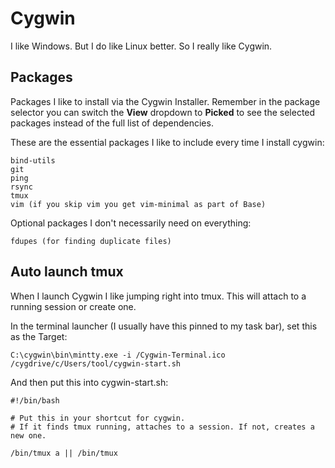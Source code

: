 # Cygwin
I like Windows. But I do like Linux better. So I really like Cygwin.

## Packages
Packages I like to install via the Cygwin Installer. Remember in the package selector you can switch the **View** dropdown to **Picked** to see the selected packages instead of the full list of dependencies.

These are the essential packages I like to include every time I install cygwin:
```
bind-utils
git
ping
rsync
tmux
vim (if you skip vim you get vim-minimal as part of Base)
```

Optional packages I don't necessarily need on everything:
```
fdupes (for finding duplicate files)
```

## Auto launch tmux
When I launch Cygwin I like jumping right into tmux. This will attach to a running session or create one.

In the terminal launcher (I usually have this pinned to my task bar), set this as the Target:
```
C:\cygwin\bin\mintty.exe -i /Cygwin-Terminal.ico /cygdrive/c/Users/tool/cygwin-start.sh
```

And then put this into cygwin-start.sh:
```
#!/bin/bash

# Put this in your shortcut for cygwin.
# If it finds tmux running, attaches to a session. If not, creates a new one.

/bin/tmux a || /bin/tmux
```

